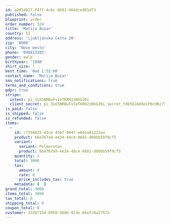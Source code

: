 ```yaml
---
id: a2d34827-f4ff-4cbc-8691-864dce991d73
published: false
blueprint: order
order_number: 324
title: 'Matija Buzar'
country: SI
address: 'Ljubljanska Cesta 20'
zip: '8000'
city: 'Novo mesto'
phone: '040813385'
gender: male
birthyear: '1990'
shirt_size: l
best_time: 'Nad 1:52:00'
contact_name: 'Matija Buzar'
sms_notifications: true
terms_and_conditions: true
gdpr: true
stripe:
  intent: pi_3LK5NRBuFvIeTKRH2zNSGJbi
  client_secret: pi_3LK5NRBuFvIeTKRH2zNSGJbi_secret_t0EhE2AOOoiP8cHKz7VlNmSNY
is_paid: false
is_shipped: false
is_refunded: false
items:
  -
    id: c7356825-81ce-450f-904f-e04aa81222ea
    product: 66e767a9-ee34-4dc4-8681-d09bb59f0cf5
    variant:
      variant: Polmaraton
      product: 66e767a9-ee34-4dc4-8681-d09bb59f0cf5
    quantity: 1
    total: 3000
    tax:
      amount: 0
      rate: 0
      price_includes_tax: true
    metadata: {  }
grand_total: 3000
items_total: 3000
tax_total: 0
shipping_total: 0
coupon_total: 0
customer: 3fd3f15d-6958-460b-913e-66efc0a2757a
---
```

